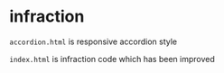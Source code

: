 # infraction

`accordion.html` is responsive accordion style

`index.html` is infraction code which has been improved
